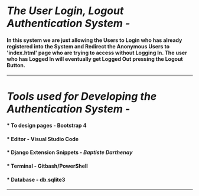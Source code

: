 # *The User Login, Logout Authentication System -*
#### In this system we are just allowing the Users to Login who has already registered into the System and Redirect the Anonymous Users to 'index.html' page who are trying to access without Logging In. The user who has Logged In will eventually get Logged Out pressing the Logout Button.

---
# *Tools used for Developing the Authentication System -*
#### * To design pages - Bootstrap 4
#### * Editor - Visual Studio Code
#### * Django Extension Snippets - *Baptiste Darthenay*
#### * Terminal - Gitbash/PowerShell
#### * Database - db.sqlite3

---
